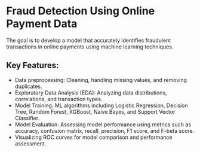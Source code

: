 # Fraud Detection Using Online Payment Data
The goal is to develop a model that accurately identifies fraudulent transactions in online payments using machine learning techniques.

## Key Features:
- Data preprocessing: Cleaning, handling missing values, and removing duplicates.
- Exploratory Data Analysis (EDA): Analyzing data distributions, correlations, and transaction types.
- Model Training: ML algorithms including Logistic Regression, Decision Tree, Random Forest, XGBoost, Naive Bayes, and Support Vector Classifier.
- Model Evaluation: Assessing model performance using metrics such as accuracy, confusion matrix, recall, precision, F1 score, and F-beta score.
- Visualizing ROC curves for model comparison and performance assessment.
